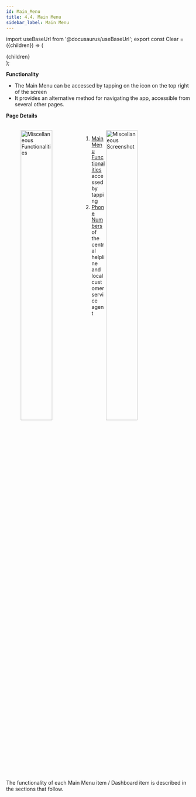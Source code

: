 ```yaml
---
id: Main_Menu
title: 4.4. Main Menu
sidebar_label: Main Menu
---
```


import useBaseUrl from '@docusaurus/useBaseUrl';
export const Clear = ({children}) => (
  <div
    style={{ 
         display: 'table',
    }}>
    {children}
  </div>
);

**Functionality**
* The Main Menu can be accessed by tapping on the icon on the top right of the screen
* It provides an alternative method for navigating the app, accessible from several other pages.

**Page Details**

<figure>
<br clear="right"/>
<img align="left" src={useBaseUrl("img/scrnshts/4.4_1_MainMenuCust.png")} alt="Miscellaneous Functionalities" width="45%"/>
<img align="right" src={useBaseUrl("img/scrnshts/4.4_2_MainMenuCust.svg")} alt="Miscellaneous Screenshot" width="45%"/>
<Clear>

1.  <u>Main Menu Functionalities</u> accessed by tapping
2.  <u>Phone Numbers</u> of the central helpline and local customer service agent

</Clear>
<br clear="both"/>
</figure>

The functionality of each Main Menu item / Dashboard item is described in the sections that follow.